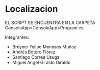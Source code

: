 # Localizacion

EL SCRIPT SE ENCUENTRA EN LA CARPETA ConsoleApp>ConsoleApp>Program.cs

Integrantes:
- Breyner Felipe Meneses Muñoz
- Andrés Botero Flórez
- Santiago Correa Usuga
- Miguel Angel Giraldo Giraldo


